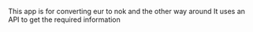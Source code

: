 This app is for converting eur to nok and the other way around
It uses an API to get the required information
